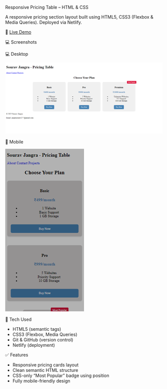 Responsive Pricing Table – HTML & CSS

A responsive pricing section layout built using HTML5, CSS3 (Flexbox & Media Queries). Deployed via Netlify.

🔗 [Live Demo](https://resonant-dragon-ac7113.netlify.app/)

💻 Screenshots

💻 Desktop

![Desktop Screenshot](/screenshots/Desktop-View.png)

📱 Mobile

![Mobile Screenshot](/screenshots/Mobile-View.png)

🚀 Tech Used

- HTML5 (semantic tags)
- CSS3 (Flexbox, Media Queries)
- Git & GitHub (version control)
- Netlify (deployment)

✅ Features

- Responsive pricing cards layout
- Clean semantic HTML structure
- CSS-only “Most Popular” badge using position
- Fully mobile-friendly design
